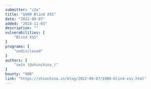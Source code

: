 ```yaml
---
submitter: "c2a"
title: "$900 Blind XSS"
date: "2022-09-07"
added: "2024-11-03"
description: ""
vulnerabilities: [
    "Blind XSS"
]
programs: [
    "undisclosed"
]
authors: [
    "ѕнín (@shinchina_)"
]
bounty: "900"
link: "https://shinchina.in/blog/2022-09-07/$900-blind-xss.html"
---
```




